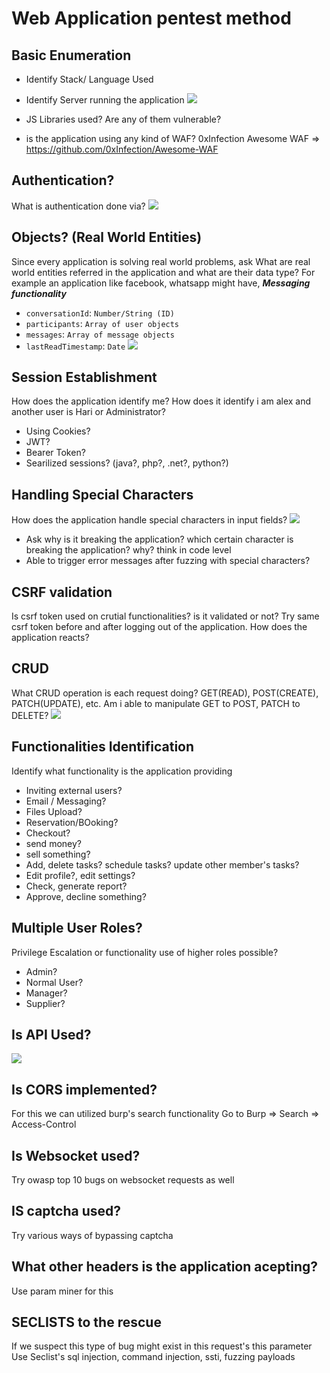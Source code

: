 # Web Application pentest method

## Basic Enumeration
* Identify Stack/ Language Used
* Identify Server running the application
![](https://i.ibb.co/Q9z0Hww/hehe.png)

* JS Libraries used? Are any of them vulnerable?
* is the application using any kind of WAF? 0xInfection Awesome WAF => https://github.com/0xInfection/Awesome-WAF

## Authentication?
What is authentication done via?
![](https://i.ibb.co/s10kYCS/hehe1.png)

## Objects? (Real World Entities)
Since every application is solving real world problems, ask What are real world entities referred in the application and what are their data type?
For example an application like facebook, whatsapp might have,
***Messaging functionality*** 
* `conversationId`: `Number/String (ID)`
* `participants`: `Array of user objects`
* `messages`: `Array of message objects`
* `lastReadTimestamp`: `Date` 
![](https://i.ibb.co/sRrByBL/hehe2.png)

## Session Establishment
How does the application identify me? How does it identify i am alex and another user is Hari or Administrator?
* Using Cookies?
* JWT?
* Bearer Token?
* Searilized sessions? (java?, php?, .net?, python?)

## Handling Special Characters
How does the application handle special characters in input fields?
![](https://i.ibb.co/28KdjLw/hehe4.png)

* Ask why is it breaking the application? which certain character is breaking the application? why? think in code level
* Able to trigger error messages after fuzzing with special characters?

## CSRF validation
Is csrf token used on crutial functionalities? is it validated or not? Try same csrf token before and after logging out of the application. How does the application reacts?

## CRUD
What CRUD operation is each request doing? GET(READ), POST(CREATE), PATCH(UPDATE), etc. Am i able to manipulate GET to POST, PATCH to DELETE?
![](https://i.ibb.co/qgQ5d10/mmm.png)

## Functionalities Identification
Identify what functionality is the application providing
* Inviting external users?
* Email / Messaging?
* Files Upload?
* Reservation/BOoking?
* Checkout?
* send money?
* sell something?
* Add, delete tasks? schedule tasks? update other member's tasks?
* Edit profile?, edit settings?
* Check, generate report?
* Approve, decline something?

## Multiple User Roles?
Privilege Escalation or functionality use of higher roles possible?
* Admin?
* Normal User?
* Manager?
* Supplier?

## Is API Used?
![](https://i.ibb.co/qxLVH3x/hehe5.png)

## Is CORS implemented?
For this we can utilized burp's search functionality Go to Burp => Search => Access-Control

## Is Websocket used?
Try owasp top 10 bugs on websocket requests as well

## IS captcha used?
Try various ways of bypassing captcha

## What other headers is the application acepting?
Use param miner for this

## SECLISTS to the rescue
If we suspect this type of bug might exist in this request's this parameter Use Seclist's sql injection, command injection, ssti, fuzzing payloads


